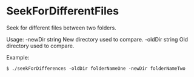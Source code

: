 # SeekForDifferentFiles
Seek for different files between two folders.

Usage:
  -newDir string
        New directory used to compare.
  -oldDir string
        Old directory used to compare.

Example:
```shell
$ ./seekForDifferences -oldDir folderNameOne -newDir folderNameTwo

